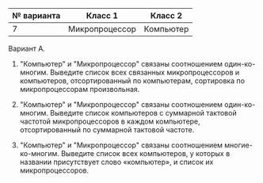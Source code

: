 | № варианта | Класс 1        | Класс 2   |
| ---------- | -------------- | --------- |
| 7          | Микропроцессор | Компьютер |

Вариант А.

1. "Компьютер" и "Микропроцессор" связаны соотношением один-ко-многим.
   Выведите список всех связанных микропроцессоров и компьютеров, отсортированный по компьютерам, сортировка по микропроцессорам произвольная.

2. "Компьютер" и "Микропроцессор" связаны соотношением один-ко-многим.
   Выведите список компьютеров с суммарной тактовой частотой микропроцессоров в каждом компьютере, отсортированный по суммарной тактовой частоте.

3. "Компьютер" и "Микропроцессор" связаны соотношением многие-ко-многим.
   Выведите список всех компьютеров, у которых в названии присутствует слово «компьютер», и список их микропроцессоров.
